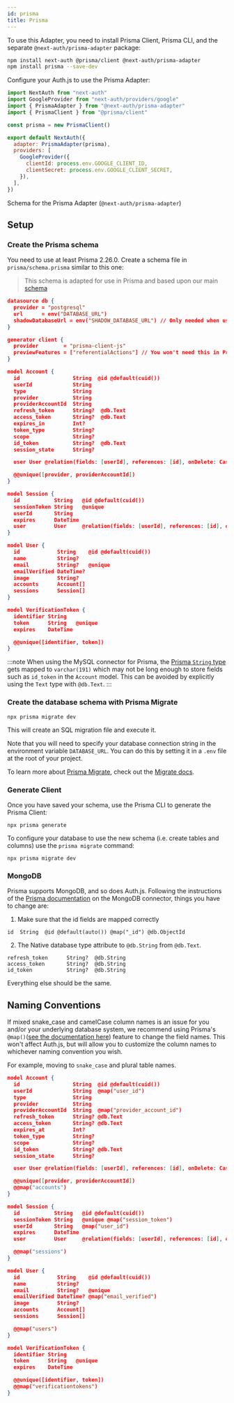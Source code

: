 ```yaml
---
id: prisma
title: Prisma
---
```


To use this Adapter, you need to install Prisma Client, Prisma CLI, and the separate `@next-auth/prisma-adapter` package:

```bash npm2yarn
npm install next-auth @prisma/client @next-auth/prisma-adapter
npm install prisma --save-dev
```

Configure your Auth.js to use the Prisma Adapter:

```javascript title="pages/api/auth/[...nextauth].js"
import NextAuth from "next-auth"
import GoogleProvider from "next-auth/providers/google"
import { PrismaAdapter } from "@next-auth/prisma-adapter"
import { PrismaClient } from "@prisma/client"

const prisma = new PrismaClient()

export default NextAuth({
  adapter: PrismaAdapter(prisma),
  providers: [
    GoogleProvider({
      clientId: process.env.GOOGLE_CLIENT_ID,
      clientSecret: process.env.GOOGLE_CLIENT_SECRET,
    }),
  ],
})
```

Schema for the Prisma Adapter (`@next-auth/prisma-adapter`)

## Setup

### Create the Prisma schema

You need to use at least Prisma 2.26.0. Create a schema file in `prisma/schema.prisma` similar to this one:

> This schema is adapted for use in Prisma and based upon our main [schema](/reference/adapters/models)

```json title="schema.prisma"
datasource db {
  provider = "postgresql"
  url      = env("DATABASE_URL")
  shadowDatabaseUrl = env("SHADOW_DATABASE_URL") // Only needed when using a cloud provider that doesn't support the creation of new databases, like Heroku. Learn more: https://pris.ly/migrate-shadow
}

generator client {
  provider        = "prisma-client-js"
  previewFeatures = ["referentialActions"] // You won't need this in Prisma 3.X or higher.
}

model Account {
  id                 String  @id @default(cuid())
  userId             String
  type               String
  provider           String
  providerAccountId  String
  refresh_token      String?  @db.Text
  access_token       String?  @db.Text
  expires_in         Int?
  token_type         String?
  scope              String?
  id_token           String?  @db.Text
  session_state      String?

  user User @relation(fields: [userId], references: [id], onDelete: Cascade)

  @@unique([provider, providerAccountId])
}

model Session {
  id           String   @id @default(cuid())
  sessionToken String   @unique
  userId       String
  expires      DateTime
  user         User     @relation(fields: [userId], references: [id], onDelete: Cascade)
}

model User {
  id            String    @id @default(cuid())
  name          String?
  email         String?   @unique
  emailVerified DateTime?
  image         String?
  accounts      Account[]
  sessions      Session[]
}

model VerificationToken {
  identifier String
  token      String   @unique
  expires    DateTime

  @@unique([identifier, token])
}
```

:::note
When using the MySQL connector for Prisma, the [Prisma `String` type](https://www.prisma.io/docs/reference/api-reference/prisma-schema-reference#string) gets mapped to `varchar(191)` which may not be long enough to store fields such as `id_token` in the `Account` model. This can be avoided by explicitly using the `Text` type with `@db.Text`.
:::

### Create the database schema with Prisma Migrate

```
npx prisma migrate dev
```

This will create an SQL migration file and execute it.

Note that you will need to specify your database connection string in the environment variable `DATABASE_URL`. You can do this by setting it in a `.env` file at the root of your project.

To learn more about [Prisma Migrate](https://www.prisma.io/migrate), check out the [Migrate docs](https://www.prisma.io/docs/concepts/components/prisma-migrate).

### Generate Client

Once you have saved your schema, use the Prisma CLI to generate the Prisma Client:

```
npx prisma generate
```

To configure your database to use the new schema (i.e. create tables and columns) use the `prisma migrate` command:

```
npx prisma migrate dev
```

### MongoDB

Prisma supports MongoDB, and so does Auth.js. Following the instructions of the [Prisma documentation](https://www.prisma.io/docs/concepts/database-connectors/mongodb) on the MongoDB connector, things you have to change are:

1. Make sure that the id fields are mapped correctly

```prisma
id  String  @id @default(auto()) @map("_id") @db.ObjectId
```

2. The Native database type attribute to `@db.String` from `@db.Text`.

```prisma
refresh_token      String?  @db.String
access_token       String?  @db.String
id_token           String?  @db.String
```

Everything else should be the same.

## Naming Conventions

If mixed snake_case and camelCase column names is an issue for you and/or your underlying database system, we recommend using Prisma's `@map()`([see the documentation here](https://www.prisma.io/docs/concepts/components/prisma-schema/names-in-underlying-database)) feature to change the field names. This won't affect Auth.js, but will allow you to customize the column names to whichever naming convention you wish.

For example, moving to `snake_case` and plural table names.

```json title="schema.prisma"
model Account {
  id                 String  @id @default(cuid())
  userId             String  @map("user_id")
  type               String
  provider           String
  providerAccountId  String  @map("provider_account_id")
  refresh_token      String? @db.Text
  access_token       String? @db.Text
  expires_at         Int?
  token_type         String?
  scope              String?
  id_token           String? @db.Text
  session_state      String?

  user User @relation(fields: [userId], references: [id], onDelete: Cascade)

  @@unique([provider, providerAccountId])
  @@map("accounts")
}

model Session {
  id           String   @id @default(cuid())
  sessionToken String   @unique @map("session_token")
  userId       String   @map("user_id")
  expires      DateTime
  user         User     @relation(fields: [userId], references: [id], onDelete: Cascade)

  @@map("sessions")
}

model User {
  id            String    @id @default(cuid())
  name          String?
  email         String?   @unique
  emailVerified DateTime? @map("email_verified")
  image         String?
  accounts      Account[]
  sessions      Session[]

  @@map("users")
}

model VerificationToken {
  identifier String
  token      String   @unique
  expires    DateTime

  @@unique([identifier, token])
  @@map("verificationtokens")
}
```
